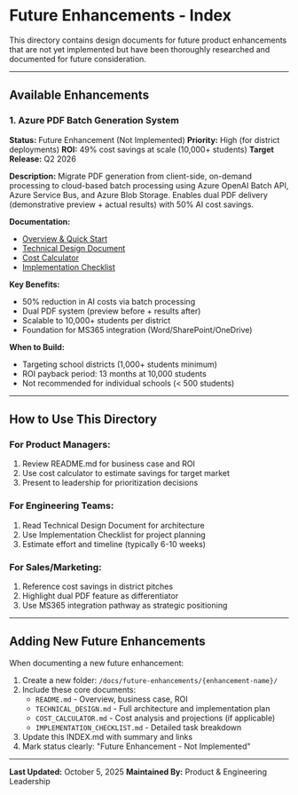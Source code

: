 # Future Enhancements - Index

This directory contains design documents for future product enhancements that are not yet implemented but have been thoroughly researched and documented for future consideration.

---

## Available Enhancements

### 1. Azure PDF Batch Generation System

**Status:** Future Enhancement (Not Implemented)
**Priority:** High (for district deployments)
**ROI:** 49% cost savings at scale (10,000+ students)
**Target Release:** Q2 2026

**Description:**
Migrate PDF generation from client-side, on-demand processing to cloud-based batch processing using Azure OpenAI Batch API, Azure Service Bus, and Azure Blob Storage. Enables dual PDF delivery (demonstrative preview + actual results) with 50% AI cost savings.

**Documentation:**
- [Overview & Quick Start](./azure-pdf-batch-generation/README.md)
- [Technical Design Document](./azure-pdf-batch-generation/TECHNICAL_DESIGN.md)
- [Cost Calculator](./azure-pdf-batch-generation/COST_CALCULATOR.md)
- [Implementation Checklist](./azure-pdf-batch-generation/IMPLEMENTATION_CHECKLIST.md)

**Key Benefits:**
- 50% reduction in AI costs via batch processing
- Dual PDF system (preview before + results after)
- Scalable to 10,000+ students per district
- Foundation for MS365 integration (Word/SharePoint/OneDrive)

**When to Build:**
- Targeting school districts (1,000+ students minimum)
- ROI payback period: 13 months at 10,000 students
- Not recommended for individual schools (< 500 students)

---

## How to Use This Directory

### For Product Managers:
1. Review README.md for business case and ROI
2. Use cost calculator to estimate savings for target market
3. Present to leadership for prioritization decisions

### For Engineering Teams:
1. Read Technical Design Document for architecture
2. Use Implementation Checklist for project planning
3. Estimate effort and timeline (typically 6-10 weeks)

### For Sales/Marketing:
1. Reference cost savings in district pitches
2. Highlight dual PDF feature as differentiator
3. Use MS365 integration pathway as strategic positioning

---

## Adding New Future Enhancements

When documenting a new future enhancement:

1. Create a new folder: `/docs/future-enhancements/{enhancement-name}/`
2. Include these core documents:
   - `README.md` - Overview, business case, ROI
   - `TECHNICAL_DESIGN.md` - Full architecture and implementation plan
   - `COST_CALCULATOR.md` - Cost analysis and projections (if applicable)
   - `IMPLEMENTATION_CHECKLIST.md` - Detailed task breakdown
3. Update this INDEX.md with summary and links
4. Mark status clearly: "Future Enhancement - Not Implemented"

---

**Last Updated:** October 5, 2025
**Maintained By:** Product & Engineering Leadership
